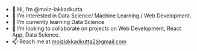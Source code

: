 - 👋 Hi, I’m @moiz-lakkadkutta
- 👀 I’m interested in Data Science/ Machine Learning / Web Development.
- 🌱 I’m currently learning Data Science
- 💞️ I’m looking to collaborate on projects on Web Development, React App, Data Science.
- 📫 Reach me at moizlakkadkutta2@gmail.com 

<!---
moiz-lakkadkutta/moiz-lakkadkutta is a ✨ special ✨ repository because its `README.md` (this file) appears on your GitHub profile.
You can click the Preview link to take a look at your changes.
--->

